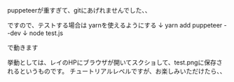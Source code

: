 puppeteerが重すぎて、gitにあげれませんでした、、

ですので、テストする場合は
yarnを使えるようにする
↓
yarn add puppeteer --dev
↓
node test.js

で動きます

挙動としては、レイのHPにブラウザが開いてスクショして、test.pngに保存されるというものです。
チュートリアルレベルですが、お楽しみいただけたら、、
